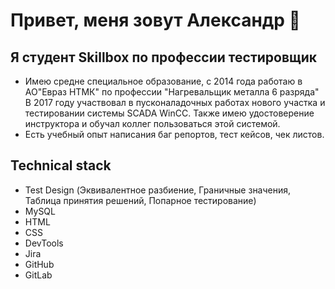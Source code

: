 # Привет, меня зовут Александр 👋
## Я студент Skillbox по профессии тестировщик
* Имею средне специальное образование, с 2014 года работаю в АО"Евраз НТМК" по профессии "Нагревальщик металла 6 разряда" В 2017 году участвовал в пусконаладочных работах нового участка и тестировании системы SCADA WinCC. Также имею удостоверение инструктора и обучал коллег пользоваться этой системой.
* Есть учебный опыт написания баг репортов, тест кейсов, чек листов.
## Technical stack
* Test Design (Эквивалентное разбиение, Граничные значения, Таблица принятия решений, Попарное тестирование)
* MySQL
* HTML
* CSS
* DevTools
* Jira 
* GitHub
* GitLab
